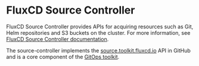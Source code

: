 # FluxCD Source Controller

FluxCD Source Controller provides APIs for acquiring resources such as Git, Helm repositories and S3 buckets on the cluster.
For more information, see [FluxCD Source Controller documentation](https://fluxcd.io/flux/components/source/). 

The source-controller implements the
[source.toolkit.fluxcd.io](https://github.com/fluxcd/source-controller/tree/main/docs/spec/v1beta1) API in GitHub
and is a core component of the [GitOps toolkit](https://toolkit.fluxcd.io).

